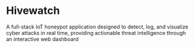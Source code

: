 # Hivewatch
A full-stack IoT honeypot application designed to detect, log, and visualize cyber attacks in real time, providing actionable threat intelligence through an interactive web dashboard
